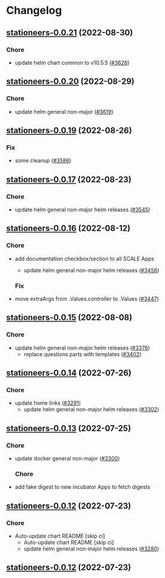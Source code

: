 # Changelog



## [stationeers-0.0.21](https://github.com/truecharts/charts/compare/stationeers-0.0.20...stationeers-0.0.21) (2022-08-30)

### Chore

- update helm chart common to v10.5.5 ([#3626](https://github.com/truecharts/charts/issues/3626))




## [stationeers-0.0.20](https://github.com/truecharts/charts/compare/stationeers-0.0.19...stationeers-0.0.20) (2022-08-29)

### Chore

- update helm general non-major ([#3619](https://github.com/truecharts/charts/issues/3619))




## [stationeers-0.0.19](https://github.com/truecharts/charts/compare/stationeers-0.0.17...stationeers-0.0.19) (2022-08-26)

### Fix

- some cleanup ([#3586](https://github.com/truecharts/charts/issues/3586))




## [stationeers-0.0.17](https://github.com/truecharts/charts/compare/stationeers-0.0.16...stationeers-0.0.17) (2022-08-23)

### Chore

- update helm general non-major helm releases ([#3545](https://github.com/truecharts/charts/issues/3545))




## [stationeers-0.0.16](https://github.com/truecharts/charts/compare/stationeers-0.0.15...stationeers-0.0.16) (2022-08-12)

### Chore

- add documentation checkbox/section to all SCALE Apps
  - update helm general non-major helm releases ([#3456](https://github.com/truecharts/charts/issues/3456))

  ### Fix

- move extraArgs from .Values.controller to .Values ([#3447](https://github.com/truecharts/charts/issues/3447))




## [stationeers-0.0.15](https://github.com/truecharts/charts/compare/stationeers-0.0.14...stationeers-0.0.15) (2022-08-08)

### Chore

- update helm general non-major helm releases ([#3376](https://github.com/truecharts/charts/issues/3376))
  - replace questions parts with templates ([#3402](https://github.com/truecharts/charts/issues/3402))




## [stationeers-0.0.14](https://github.com/truecharts/apps/compare/stationeers-0.0.13...stationeers-0.0.14) (2022-07-26)

### Chore

- update home links ([#3291](https://github.com/truecharts/apps/issues/3291))
  - update helm general non-major helm releases ([#3302](https://github.com/truecharts/apps/issues/3302))




## [stationeers-0.0.13](https://github.com/truecharts/apps/compare/stationeers-0.0.12...stationeers-0.0.13) (2022-07-25)

### Chore

- update docker general non-major ([#3300](https://github.com/truecharts/apps/issues/3300))

  ### Chore

- add fake digest to new incubator Apps to fetch digests




## [stationeers-0.0.12](https://github.com/truecharts/apps/compare/stationeers-0.0.11...stationeers-0.0.12) (2022-07-23)

### Chore

- Auto-update chart README [skip ci]
  - Auto-update chart README [skip ci]
  - update helm general non-major helm releases ([#3280](https://github.com/truecharts/apps/issues/3280))




## [stationeers-0.0.12](https://github.com/truecharts/apps/compare/stationeers-0.0.11...stationeers-0.0.12) (2022-07-23)
